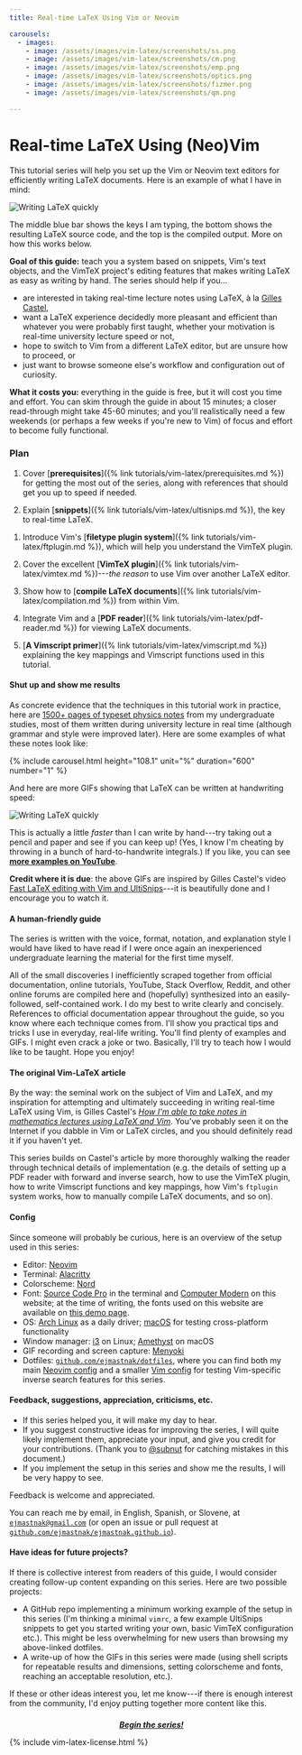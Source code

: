 ```yaml
---
title: Real-time LaTeX Using Vim or Neovim

carousels:
  - images: 
    - image: /assets/images/vim-latex/screenshots/ss.png
    - image: /assets/images/vim-latex/screenshots/cm.png
    - image: /assets/images/vim-latex/screenshots/emp.png
    - image: /assets/images/vim-latex/screenshots/optics.png
    - image: /assets/images/vim-latex/screenshots/fizmer.png
    - image: /assets/images/vim-latex/screenshots/qm.png

---
```

# Real-time LaTeX Using (Neo)Vim

This tutorial series will help you set up the Vim or Neovim text editors for efficiently writing LaTeX documents.
Here is an example of what I have in mind:

<image src="/assets/images/vim-latex/show-off/gauss.gif" alt="Writing LaTeX quickly" />

The middle blue bar shows the keys I am typing, the bottom shows the resulting LaTeX source code, and the top is the compiled output.
More on how this works below.

**Goal of this guide:** teach you a system based on snippets, Vim's text objects, and the VimTeX project's editing features that makes writing LaTeX as easy as writing by hand.
The series should help if you...

- are interested in taking real-time lecture notes using LaTeX, à la [Gilles Castel](https://castel.dev/),
- want a LaTeX experience decidedly more pleasant and efficient than whatever you were probably first taught, whether your motivation is real-time university lecture speed or not,
- hope to switch to Vim from a different LaTeX editor, but are unsure how to proceed, or
- just want to browse someone else's workflow and configuration out of curiosity.

**What it costs you:** everything in the guide is free, but it will cost you time and effort.
You can skim through the guide in about 15 minutes; a closer read-through might take 45-60 minutes;
and you'll realistically need a few weekends (or perhaps a few weeks if you're new to Vim) of focus and effort to become fully functional.

### Plan

1. Cover [**prerequisites**]({% link tutorials/vim-latex/prerequisites.md %}) for getting the most out of the series, along with references that should get you up to speed if needed.

1. Explain [**snippets**]({% link tutorials/vim-latex/ultisnips.md %}), the key to real-time LaTeX.
<!-- : how to use the [UltiSnips](https://github.com/SirVer/ultisnips) plugin for writing snippets; suggestions for efficient snippet triggers; example snippets. -->

1. Introduce Vim's [**filetype plugin system**]({% link tutorials/vim-latex/ftplugin.md %}), which will help you understand the VimTeX plugin.

1. Cover the excellent [**VimTeX plugin**]({% link tutorials/vim-latex/vimtex.md %})---*the reason* to use Vim over another LaTeX editor.

1. Show how to [**compile LaTeX documents**]({% link tutorials/vim-latex/compilation.md %}) from within Vim.

1. Integrate Vim and a [**PDF reader**]({% link tutorials/vim-latex/pdf-reader.md %}) for viewing LaTeX documents.

1. [**A Vimscript primer**]({% link tutorials/vim-latex/vimscript.md %}) explaining the key mappings and Vimscript functions used in this tutorial.

#### Shut up and show me results

As concrete evidence that the techniques in this tutorial work in practice, here are [1500+ pages of typeset physics notes](https://ejmastnak.github.io/fmf.html) from my undergraduate studies, most of them written during university lecture in real time (although grammar and style were improved later).
Here are some examples of what these notes look like:

{% include carousel.html height="108.1" unit="%" duration="600" number="1" %}

And here are more GIFs showing that LaTeX can be written at handwriting speed:

<image src="/assets/images/vim-latex/show-off/demo.gif" alt="Writing LaTeX quickly" />

This is actually a little *faster* than I can write by hand---try taking out a pencil and paper and see if you can keep up!
(Yes, I know I'm cheating by throwing in a bunch of hard-to-handwrite integrals.)
If you like, you can see [**more examples on YouTube**](https://www.youtube.com/watch?v=P7iMX1lqGnU).

**Credit where it is due**: the above GIFs are inspired by Gilles Castel's video [Fast LaTeX editing with Vim and UltiSnips](https://www.youtube.com/watch?v=a7gpx0h-BuU)---it is beautifully done and I encourage you to watch it.

#### A human-friendly guide
The series is written with the voice, format, notation, and explanation style I would have liked to have read if I were once again an inexperienced undergraduate learning the material for the first time myself.

All of the small discoveries I inefficiently scraped together from official documentation, online tutorials, YouTube, Stack Overflow, Reddit, and other online forums are compiled here and (hopefully) synthesized into an easily-followed, self-contained work.
I do my best to write clearly and concisely.
References to official documentation appear throughout the guide, so you know where each technique comes from.
I'll show you practical tips and tricks I use in everyday, real-life writing.
You'll find plenty of examples and GIFs.
I might even crack a joke or two.
Basically, I'll try to teach how I would like to be taught.
Hope you enjoy!

#### The original Vim-LaTeX article
By the way: the seminal work on the subject of Vim and LaTeX, and my inspiration for attempting and ultimately succeeding in writing real-time LaTeX using Vim, is Gilles Castel's [*How I'm able to take notes in mathematics lectures using LaTeX and Vim*](https://castel.dev/post/lecture-notes-1/).
You've probably seen it on the Internet if you dabble in Vim or LaTeX circles, and you should definitely read it if you haven't yet.

This series builds on Castel's article by more thoroughly walking the reader through technical details of implementation (e.g. the details of setting up a PDF reader with forward and inverse search, how to use the VimTeX plugin, how to write Vimscript functions and key mappings, how Vim's `ftplugin` system works, how to manually compile LaTeX documents, and so on).

#### Config
Since someone will probably be curious, here is an overview of the setup used in this series:
- Editor: [Neovim](https://neovim.io/)
- Terminal: [Alacritty](https://alacritty.org/)
- Colorscheme: [Nord](https://www.nordtheme.com/)
- Font: [Source Code Pro](https://github.com/adobe-fonts/source-code-pro) in the terminal and [Computer Modern](https://www.tug.org/FontCatalogue/computermodern/) on this website; at the time of writing, the fonts used on this website are available on [this demo page](https://www.checkmyworking.com/cm-web-fonts/).
- OS: [Arch Linux](https://archlinux.org/) as a daily driver; [macOS](https://www.apple.com/macos/) for testing cross-platform functionality
- Window manager: [i3](https://i3wm.org/) on Linux; [Amethyst](https://ianyh.com/amethyst/) on macOS
- GIF recording and screen capture: [Menyoki](https://github.com/orhun/menyoki)
- Dotfiles: [`github.com/ejmastnak/dotfiles`](https://github.com/ejmastnak/dotfiles), where you can find both my main [Neovim config](https://github.com/ejmastnak/dotfiles/tree/main/config/nvim) and a smaller [Vim config](https://github.com/ejmastnak/dotfiles/tree/main/config/nvim) for testing Vim-specific inverse search features for this series.

#### Feedback, suggestions, appreciation, criticisms, etc.
- If this series helped you, it will make my day to hear.
- If you suggest constructive ideas for improving the series, I will quite likely implement them, appreciate your input, and give you credit for your contributions.
  (Thank you to [@subnut](https://github.com/subnut) for catching mistakes in this document.)
- If you implement the setup in this series and show me the results, I will be very happy to see.

Feedback is welcome and appreciated.

You can reach me by email, in English, Spanish, or Slovene, at [`ejmastnak@gmail.com`](mailto:ejmastnak@gmail.com) (or open an issue or pull request at [`github.com/ejmastnak/ejmastnak.github.io`](https://github.com/ejmastnak/ejmastnak.github.io)).

#### Have ideas for future projects?
If there is collective interest from readers of this guide, I would consider creating follow-up content expanding on this series.
Here are two possible projects:
- A GitHub repo implementing a minimum working example of the setup in this series (I'm thinking a minimal `vimrc`, a few example UltiSnips snippets to get you started writing your own, basic VimTeX configuration etc.).
  This might be less overwhelming for new users than browsing my above-linked dotfiles.
- A write-up of how the GIFs in this series were made (using shell scripts for repeatable results and dimensions, setting colorscheme and fonts, reaching an acceptable resolution, etc.).

If these or other ideas interest you, let me know---if there is enough interest from the community, I'd enjoy putting together more content like this.

<div style="margin-top: 1.5em">
<p style="text-align: center"><a href="/tutorials/vim-latex/prerequisites.html"><strong><em>Begin the series!</em></strong></a></p>
</div>

{% include vim-latex-license.html %}
